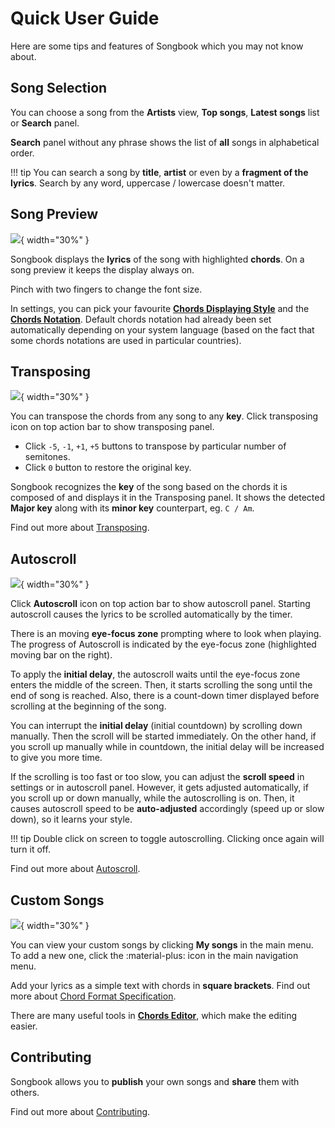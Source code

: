 # Quick User Guide
Here are some tips and features of Songbook which you may not know about.

## Song Selection
You can choose a song from the **Artists** view,
**Top songs**, **Latest songs** list or **Search** panel.

**Search** panel without any phrase shows the list of **all** songs in alphabetical order.

!!! tip
    You can search a song by **title**, **artist** or even by a **fragment of the lyrics**.
    Search by any word, uppercase / lowercase doesn't matter.

## Song Preview
![](./assets/screenshots-mobile-en/01.png){ width="30%" }

Songbook displays the **lyrics** of the song with highlighted **chords**.
On a song preview it keeps the display always on.

Pinch with two fingers to change the font size.

In settings, you can pick your favourite [**Chords Displaying Style**](./displaying-styles.md)
and the [**Chords Notation**](./chords-notations.md).
Default chords notation had already been set automatically depending on your system language
(based on the fact that some chords notations are used in particular countries).

## Transposing
![](./assets/screenshots-mobile-en/02.png){ width="30%" }

You can transpose the chords from any song to any **key**.
Click transposing icon on top action bar to show transposing panel.

- Click `-5`, `-1`, `+1`, `+5` buttons to transpose by particular number of semitones.
- Click `0` button to restore the original key.

Songbook recognizes the **key** of the song based on the chords it is composed of
and displays it in the Transposing panel.
It shows the detected **Major key** along with its **minor key** counterpart, eg. `C / Am`.

Find out more about [Transposing](./transpose.md).

## Autoscroll
![](./assets/screenshots-mobile-en/03.png){ width="30%" }

Click **Autoscroll** icon on top action bar to show autoscroll panel.
Starting autoscroll causes the lyrics to be scrolled automatically by the timer.

There is an moving **eye-focus zone** prompting where to look when playing.
The progress of Autoscroll is indicated by the eye-focus zone (highlighted moving bar on the right).

To apply the **initial delay**, the autoscroll waits until the eye-focus zone enters the middle of the screen.
Then, it starts scrolling the song until the end of song is reached.
Also, there is a count-down timer displayed before scrolling at the beginning of the song.

You can interrupt the **initial delay** (initial countdown) by scrolling down manually.
Then the scroll will be started immediately.
On the other hand, if you scroll up manually while in countdown,
the initial delay will be increased to give you more time.

If the scrolling is too fast or too slow,
you can adjust the **scroll speed** in settings or in autoscroll panel.
However, it gets adjusted automatically, if you scroll up or down manually,
while the autoscrolling is on.
Then, it causes autoscroll speed to be **auto-adjusted** accordingly (speed up or slow down),
so it learns your style.

!!! tip
    Double click on screen to toggle autoscrolling.
    Clicking once again will turn it off.

Find out more about [Autoscroll](./autoscroll.md).

## Custom Songs
![](./assets/screenshots-mobile-en/04.png){ width="30%" }

You can view your custom songs by clicking **My songs** in the main menu.
To add a new one, click the :material-plus: icon in the main navigation menu.

Add your lyrics as a simple text with chords in **square brackets**.
Find out more about [Chord Format Specification](./chord-format.md).

There are many useful tools in [**Chords Editor**](./chords-editor.md), which make the editing easier.

## Contributing
Songbook allows you to **publish** your own songs and **share** them with others.

Find out more about [Contributing](./contributing.md).
